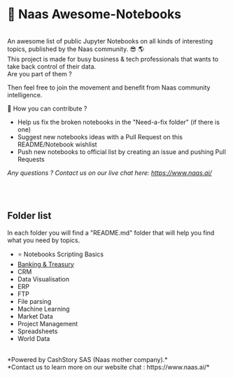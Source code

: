 # 🐙 Naas Awesome-Notebooks
<br>
An awesome list of public Jupyter Notebooks on all kinds of interesting topics, published by the Naas community.
😎 🌎
<br>
This project is made for busy business & tech professionals that wants to take back control of their data. <br>
Are you part of them ? 

Then feel free to join the movement and benefit from Naas community intelligence.

🙏 How you can contribute ? 

- Help us fix the broken notebooks in the "Need-a-fix folder" (if there is one)
- Suggest new notebooks ideas with a Pull Request on this README/Notebook wishlist
- Push new notebooks to official list by creating an issue and pushing Pull Requests 

*Any questions ? Contact us on our live chat here: https://www.naas.ai/*



<br>
<br>

## Folder list 
In each folder you will find a "README.md" folder that will help you find what you need by topics.

- ⭐ Notebooks Scripting Basics
- [Banking & Treasury](https://github.com/jupyter-naas/awesome-notebooks/tree/master/Banking%20%26%20Treasury)
- CRM 
- Data Visualisation 
- ERP 
- FTP 
- File parsing
- Machine Learning
- Market Data 
- Project Management 
- Spreadsheets
- World Data 



<br>
*Powered by CashStory SAS (Naas mother company).* 
<br>
*Contact us to learn more on our website chat : https://www.naas.ai/*

